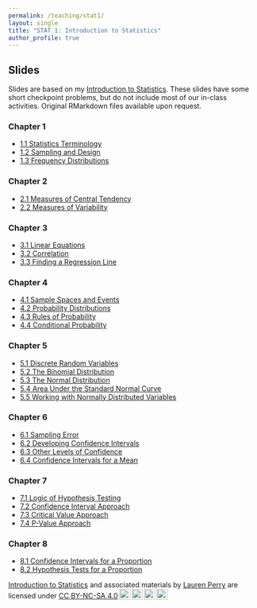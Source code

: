 ```yaml
---
permalink: /teaching/stat1/
layout: single
title: "STAT 1: Introduction to Statistics"
author_profile: true
---
```


## Slides

Slides are based on my [Introduction to Statistics](https://bookdown.org/lgpperry/introstats/). These slides have some short checkpoint problems, but do not include most of our in-class activities. Original RMarkdown files available upon request. 

### Chapter 1
- <a href="https://lgpperry.github.io/teaching/stat1/slides/1_1-Statistics-Terminology.html" target="blank">1.1 Statistics Terminology</a>
- <a href="https://lgpperry.github.io/teaching/stat1/slides/1_2-Sampling-Design.html" target="blank">1.2 Sampling and Design</a>
- <a href="https://lgpperry.github.io/teaching/stat1/slides/1_3-Frequency-Distributions.html" target="blank">1.3 Frequency Distributions</a>

### Chapter 2
- <a href="https://lgpperry.github.io/teaching/stat1/slides/2_1-Central-Tendency.html" target="blank">2.1 Measures of Central Tendency</a>
- <a href="https://lgpperry.github.io/teaching/stat1/slides/2_2-Variability.html" target="blank">2.2 Measures of Variability</a>

### Chapter 3
- <a href="https://lgpperry.github.io/teaching/stat1/slides/3_1-Linear-Equations.html" target="blank">3.1 Linear Equations</a>
- <a href="https://lgpperry.github.io/teaching/stat1/slides/3_2-Correlation.html" target="blank">3.2 Correlation</a>
- <a href="https://lgpperry.github.io/teaching/stat1/slides/3_3-Finding-Regression-Line.html" target="blank">3.3 Finding a Regression Line</a>

### Chapter 4
- <a href="https://lgpperry.github.io/teaching/stat1/slides/4_1-Sample-Spaces-and-Events.html" target="blank">4.1 Sample Spaces and Events</a>
- <a href="https://lgpperry.github.io/teaching/stat1/slides/4_2-Probability-Distributions.html" target="blank">4.2 Probability Distributions</a>
- <a href="https://lgpperry.github.io/teaching/stat1/slides/4_3-Probability-Rules.html" target="blank">4.3 Rules of Probability</a>
- <a href="https://lgpperry.github.io/teaching/stat1/slides/4_4-Conditional-Probability.html" target="blank">4.4 Conditional Probability</a>

### Chapter 5
- <a href="https://lgpperry.github.io/teaching/stat1/slides/5_2-Discrete-Random-Variables.html" target="blank">5.1 Discrete Random Variables</a>
- <a href="https://lgpperry.github.io/teaching/stat1/slides/5_3-Binomial-Distribution.html" target="blank">5.2 The Binomial Distribution</a>
- <a href="https://lgpperry.github.io/teaching/stat1/slides/5_4-Normal-Distribution.html" target="blank">5.3 The Normal Distribution</a>
- <a href="https://lgpperry.github.io/teaching/stat1/slides/5_5-Area-Under-Standard-Normal.html" target="blank">5.4 Area Under the Standard Normal Curve</a>
- <a href="https://lgpperry.github.io/teaching/stat1/slides/5_6-Working-with-Normal.html" target="blank">5.5 Working with Normally Distributed Variables</a>

### Chapter 6
- <a href="https://lgpperry.github.io/teaching/stat1/slides/6_2-Sampling-Error.html" target="blank">6.1 Sampling Error</a>
- <a href="https://lgpperry.github.io/teaching/stat1/slides/6_3-Developing-CIs.html" target="blank">6.2 Developing Confidence Intervals</a>
- <a href="https://lgpperry.github.io/teaching/stat1/slides/6_4-Other-Levels-of-Confidences.html" target="blank">6.3 Other Levels of Confidence</a>
- <a href="https://lgpperry.github.io/teaching/stat1/slides/6_5-CIs-for-a-Mean.html" target="blank">6.4 Confidence Intervals for a Mean</a>

### Chapter 7

- <a href="https://lgpperry.github.io/teaching/stat1/slides/7_2-Logic-of-Hypothesis-Testing.html" target="blank">7.1 Logic of Hypothesis Testing</a>
- <a href="https://lgpperry.github.io/teaching/stat1/slides/7_3-Confidence-Interval-Approach.html" target="blank">7.2 Confidence Interval Approach</a>
- <a href="https://lgpperry.github.io/teaching/stat1/slides/7_4-Critical-Value-Approach.html" target="blank">7.3 Critical Value Approach</a>
- <a href="https://lgpperry.github.io/teaching/stat1/slides/7_5-P-Value-Approach.html" target="blank">7.4 P-Value Approach</a>

### Chapter 8

- <a href="https://lgpperry.github.io/teaching/stat1/slides/8_2-Confidence-Intervals-for-P.html" target="blank">8.1 Confidence Intervals for a Proportion</a>
- <a href="https://lgpperry.github.io/teaching/stat1/slides/8_3-Hypothesis-Tests-for-P.html" target="blank">8.2 Hypothesis Tests for a Proportion</a>

<p xmlns:cc="http://creativecommons.org/ns#" xmlns:dct="http://purl.org/dc/terms/"><a property="dct:title" rel="cc:attributionURL" href="https://bookdown.org/lgpperry/introstats/">Introduction to Statistics</a> and associated materials by <a rel="cc:attributionURL dct:creator" property="cc:attributionName" href="https://lgpperry.github.io/">Lauren Perry</a> are licensed under <a href="https://creativecommons.org/licenses/by-nc-sa/4.0/?ref=chooser-v1" target="_blank" rel="license noopener noreferrer" style="display:inline-block;">CC BY-NC-SA 4.0<img style="height:22px!important;margin-left:3px;vertical-align:text-bottom;" src="https://mirrors.creativecommons.org/presskit/icons/cc.svg?ref=chooser-v1" alt=""><img style="height:22px!important;margin-left:3px;vertical-align:text-bottom;" src="https://mirrors.creativecommons.org/presskit/icons/by.svg?ref=chooser-v1" alt=""><img style="height:22px!important;margin-left:3px;vertical-align:text-bottom;" src="https://mirrors.creativecommons.org/presskit/icons/nc.svg?ref=chooser-v1" alt=""><img style="height:22px!important;margin-left:3px;vertical-align:text-bottom;" src="https://mirrors.creativecommons.org/presskit/icons/sa.svg?ref=chooser-v1" alt=""></a></p>
